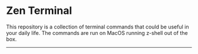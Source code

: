 # Zen Terminal
This repository is a collection of terminal commands that could be useful in your daily life. The commands are run on MacOS running z-shell out of the box.
- - -
